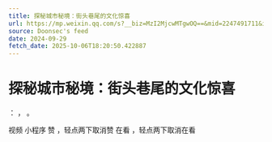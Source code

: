 ```yaml
---
title: 探秘城市秘境：街头巷尾的文化惊喜
url: https://mp.weixin.qq.com/s?__biz=MzI2MjcwMTgwOQ==&mid=2247491711&idx=1&sn=f47c2e3695320091e2600af8edb31035
source: Doonsec's feed
date: 2024-09-29
fetch_date: 2025-10-06T18:20:50.422887
---
```


# 探秘城市秘境：街头巷尾的文化惊喜

：
，
。

视频
小程序
赞
，轻点两下取消赞
在看
，轻点两下取消在看
